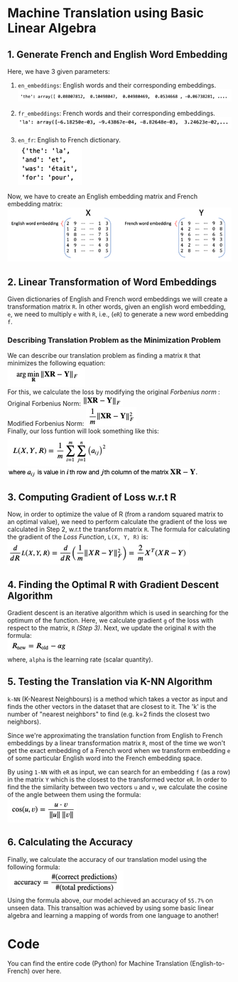# Machine Translation using Basic Linear Algebra

## 1. Generate French and English Word Embedding

Here, we have 3 given parameters:
1. `en_embeddings`: English words and their corresponding embeddings.<br>
  <img src="./images/en_embeddings.png"></img>

2. `fr_embeddings`: French words and their corresponding embeddings.<br>
  <img src="./images/fr_embedding.png"></img>
 
3. `en_fr`: English to French dictionary.<br>
  <img src="./images/en_fr_train.png"></img>

Now, we have to create an English embedding matrix and French embedding matrix:<br>
  <img src="./images/en_fr_embeddings.png"></img><br>

## 2. Linear Transformation of Word Embeddings
Given dictionaries of English and French word embeddings we will create a transformation matrix `R`. In other words, given an english word embedding, `e`, we need to multiply `e` with `R`, i.e., (`eR`) to generate a new word embedding `f`.

### Describing Translation Problem as the Minimization Problem
We can describe our translation problem as finding a matrix `R` that minimizes the following equation:<br> 
<img src="./images/translation_problem.png"></img><br>
For this, we calculate the loss by modifying the original *Forbenius norm* :<br>
Original Forbenius Norm: <img src="./images/original_forbenius_norm.png"></img><br>
Modified Forbenius Norm: <img src="./images/modified_forbenius_norm.png"></img><br>
Finally, our loss funtion will look something like this:<br>
<img src="./images/final_loss_function.png"></img><br>
<img src="./images/description.png"></img>

## 3. Computing Gradient of Loss w.r.t R
Now, in order to optimize the value of R (from a random squared matrix to an optimal value), we need to perform calculate the gradient of the loss we calculated in Step 2, w.r.t the transform matrix `R`. The formula for calculating the gradient of the *Loss Function*, `L(X, Y, R)` is:<br>
<img src="./images/gradient_of_loss.png"></img><br>

## 4. Finding the Optimal R with Gradient Descent Algorithm
Gradient descent is an iterative algorithm which is used in searching for the optimum of the function. Here, we calculate gradient `g` of the loss with respect to the matrix, `R` *(Step 3)*. Next, we update the original `R` with the formula:<br>
<img src="./images/update_r.png"></img><br>
where, `alpha` is the learning rate (scalar quantity).

## 5. Testing the Translation via K-NN Algorithm
`k-NN` (K-Nearest Neighbours) is a method which takes a vector as input and finds the other vectors in the dataset that are closest to it. The 'k' is the number of "nearest neighbors" to find (e.g. k=2 finds the closest two neighbors).<br>

Since we're approximating the translation function from English to French embeddings by a linear transformation matrix `R`, most of the time we won't get the exact embedding of a French word when we transform embedding `e` of some particular English word into the French embedding space.<br>

By using `1-NN` with `eR` as input, we can search for an embedding `f` (as a row) in the matrix `Y` which is the closest to the transformed vector `eR`. In order to find the the similarity between two vectors `u` and `v`, we calculate the cosine of the angle between them using the formula:<br>
<img src="./images/cosine_similarity.png"></img><br>

## 6. Calculating the Accuracy
Finally, we calculate the accuracy of our translation model using the following formula:<br>
<img src="./images/accuracy.png"></img><br>
Using the formula above, our model achieved an accuracy of `55.7%` on unseen data. This transaltion was achieved by using some basic linear algebra and learning a mapping of words from one language to another!

# Code
You can find the entire code (Python) for Machine Translation (English-to-French) over here.





